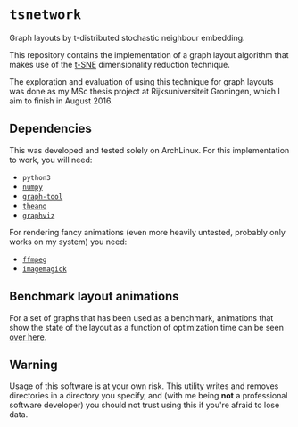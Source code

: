 # `tsnetwork`

Graph layouts by t-distributed stochastic neighbour embedding.

This repository contains the implementation of a graph layout algorithm that makes use of the [t-SNE](https://lvdmaaten.github.io/tsne/) dimensionality reduction technique.

The exploration and evaluation of using this technique for graph layouts was done as my MSc thesis project at Rijksuniversiteit Groningen, which I aim to finish in August 2016.

## Dependencies

This was developed and tested solely on ArchLinux.
For this implementation to work, you will need:

* `python3`
* [`numpy`](http://www.numpy.org/)
* [`graph-tool`](https://graph-tool.skewed.de/)
* [`theano`](http://deeplearning.net/software/theano/)
* [`graphviz`](http://www.graphviz.org/)

For rendering fancy animations (even more heavily untested, probably only works on my system) you need:

* [`ffmpeg`](https://ffmpeg.org/)
* [`imagemagick`](https://www.imagemagick.org/)

## Benchmark layout animations

For a set of graphs that has been used as a benchmark, animations that show the state of the layout as a function of optimization time can be seen [over here](https://hankruiger.github.io/tsnetwork/animations).

## Warning

Usage of this software is at your own risk.
This utility writes and removes directories in a directory you specify, and (with me being __not__ a professional software developer) you should not trust using this if you're afraid to lose data.
